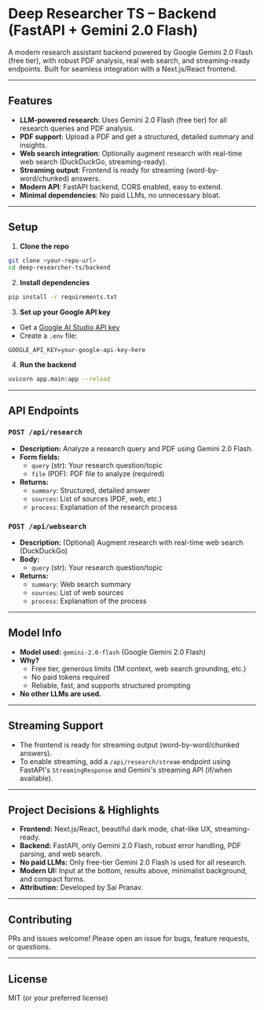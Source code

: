 # Deep Researcher TS – Backend (FastAPI + Gemini 2.0 Flash)

A modern research assistant backend powered by Google Gemini 2.0 Flash (free tier), with robust PDF analysis, real web search, and streaming-ready endpoints. Built for seamless integration with a Next.js/React frontend.

---

## Features

- **LLM-powered research**: Uses Gemini 2.0 Flash (free tier) for all research queries and PDF analysis.
- **PDF support**: Upload a PDF and get a structured, detailed summary and insights.
- **Web search integration**: Optionally augment research with real-time web search (DuckDuckGo, streaming-ready).
- **Streaming output**: Frontend is ready for streaming (word-by-word/chunked) answers.
- **Modern API**: FastAPI backend, CORS enabled, easy to extend.
- **Minimal dependencies**: No paid LLMs, no unnecessary bloat.

---

## Setup

1. **Clone the repo**

```bash
git clone <your-repo-url>
cd deep-researcher-ts/backend
```

2. **Install dependencies**

```bash
pip install -r requirements.txt
```

3. **Set up your Google API key**

- Get a [Google AI Studio API key](https://aistudio.google.com/app/apikey)
- Create a `.env` file:

```
GOOGLE_API_KEY=your-google-api-key-here
```

4. **Run the backend**

```bash
uvicorn app.main:app --reload
```

---

## API Endpoints

### `POST /api/research`
- **Description:** Analyze a research query and PDF using Gemini 2.0 Flash.
- **Form fields:**
  - `query` (str): Your research question/topic
  - `file` (PDF): PDF file to analyze (required)
- **Returns:**
  - `summary`: Structured, detailed answer
  - `sources`: List of sources (PDF, web, etc.)
  - `process`: Explanation of the research process

### `POST /api/websearch`
- **Description:** (Optional) Augment research with real-time web search (DuckDuckGo)
- **Body:**
  - `query` (str): Your research question/topic
- **Returns:**
  - `summary`: Web search summary
  - `sources`: List of web sources
  - `process`: Explanation of the process

---

## Model Info

- **Model used:** `gemini-2.0-flash` (Google Gemini 2.0 Flash)
- **Why?**
  - Free tier, generous limits (1M context, web search grounding, etc.)
  - No paid tokens required
  - Reliable, fast, and supports structured prompting
- **No other LLMs are used.**

---

## Streaming Support

- The frontend is ready for streaming output (word-by-word/chunked answers).
- To enable streaming, add a `/api/research/stream` endpoint using FastAPI's `StreamingResponse` and Gemini's streaming API (if/when available).

---

## Project Decisions & Highlights

- **Frontend:** Next.js/React, beautiful dark mode, chat-like UX, streaming-ready.
- **Backend:** FastAPI, only Gemini 2.0 Flash, robust error handling, PDF parsing, and web search.
- **No paid LLMs:** Only free-tier Gemini 2.0 Flash is used for all research.
- **Modern UI:** Input at the bottom, results above, minimalist background, and compact forms.
- **Attribution:** Developed by Sai Pranav.

---

## Contributing

PRs and issues welcome! Please open an issue for bugs, feature requests, or questions.

---

## License

MIT (or your preferred license) 